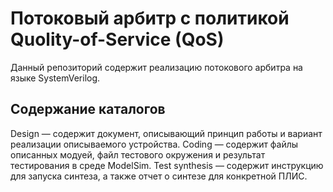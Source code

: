 # Потоковый арбитр с политикой Quolity-of-Service (QoS)
Данный репозиторий содержит реализацию потокового арбитра на языке SystemVerilog.

## Содержание каталогов
Design — содержит документ, описывающий принцип работы и вариант реализации описываемого устройства.
Coding — содержит файлы описанных модуей, файл тестового окружения и результат тестирования в среде ModelSim.
Test synthesis — содержит инструкцию для запуска синтеза, а также отчет о синтезе для конкретной ПЛИС.
